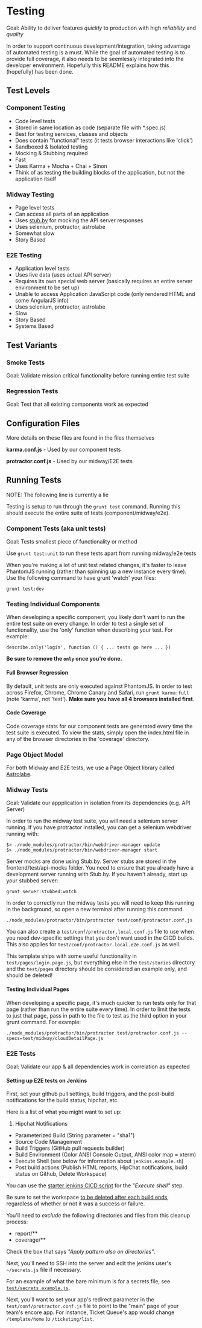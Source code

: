 # Testing

Goal: Ability to deliver features *quickly* to production with high *reliability* and *quality*

In order to support continuous development/integration, taking advantage of automated testing is a must. While the goal of automated testing is to provide full coverage, it also needs to be seemlessly integrated into the developer environment. Hopefully this README explains how this (hopefully) has been done.

## Test Levels

### Component Testing
 - Code level tests
 - Stored in same location as code (separate file with *.spec.js)
 - Best for testing services, classes and objects
 - Does contain "functional" tests (it tests browser interactions like 'click')
 - Sandboxed & Isolated testing
 - Mocking & Stubbing required
 - Fast
 - Uses Karma + Mocha + Chai + Sinon
 - Think of as testing the building blocks of the application, but not the application itself

### Midway Testing
 - Page level tests
 - Can access all parts of an application
 - Uses [stub.by](https://github.com/mrak/stubby4node) for mocking the API server responses
 - Uses selenium, protractor, astrolabe
 - Somewhat slow
 - Story Based

### E2E Testing
 - Application level tests
 - Uses live data (uses actual API server)
 - Requires its own special web server (basically requires an entire server environment to be set up)
 - Unable to access Application JavaScript code (only rendered HTML and some AngularJS info)
 - Uses selenium, protractor, astrolabe
 - Slow
 - Story Based
 - Systems Based

## Test Variants

### Smoke Tests

Goal: Validate mission critical functionality before running entire test suite

### Regression Tests

Goal: Test that all existing components work as expected


## Configuration Files

More details on these files are found in the files themselves

**karma.conf.js** - Used by our component tests

**protractor.conf.js** - Used by our midway/E2E tests

## Running Tests

NOTE: The following line is currently a lie

Testing is setup to run through the `grunt test` command. Running this should execute the entire suite of tests (component/midway/e2e).

### Component Tests (aka unit tests)

Goal: Tests smallest piece of functionality or method

Use `grunt test:unit` to run these tests apart from running midway/e2e tests

When you're making a lot of unit test related changes, it's faster to leave PhantomJS running (rather than spinning up a new instance every time). Use the following command to have grunt 'watch' your files:

`grunt test:dev`

### Testing Individual Components

When developing a specific component, you likely don't want to run the entire test suite on every change. In order to test a single set of functionality, use the 'only' function when describing your test. For example:

`describe.only('login', function () { ... tests go here ... })`

**Be sure to remove the `only` once you're done.**

#### Full Browser Regression

By default, unit tests are only executed against PhantomJS. In order to test across Firefox, Chrome, Chrome Canary and Safari, run `grunt karma:full` (note 'karma', not 'test'). **Make sure you have all 4 browsers installed first**.

#### Code Coverage

Code coverage stats for our component tests are generated every time the test suite is executed. To view the stats, simply open the index.html file in any of the browser directories in the 'coverage' directory.


### Page Object Model

For both Midway and E2E tests, we use a Page Object library called [Astrolabe](https://github.com/stuplum/astrolabe).


### Midway Tests

Goal: Validate our appplication in isolation from its dependencies (e.g. API Server)

In order to run the midway test suite, you will need a selenium server running.
If you have protractor installed, you can get a selenium webdriver running with:

```
$> ./node_modules/protractor/bin/webdriver-manager update
$> ./node_modules/protractor/bin/webdriver-manager start
```

Server mocks are done using Stub.by. Server stubs are stored in the frontend/test/api-mocks folder. You need to ensure that you already have a development server running with Stub.by. If you haven't already, start up your stubbed server:

    grunt server:stubbed:watch

In order to correctly run the midway tests you will need to keep this running in the background, so open a new terminal after running this command.

    ./node_modules/protractor/bin/protractor test/conf/protractor.conf.js

You can also create a `test/conf/protractor.local.conf.js` file to use when you need dev-specific settings that you don't want used in the CICD builds. This also applies for `test/conf/protractor.local.e2e.conf.js` as well.

This template ships with some useful functionality in `test/pages/login.page.js`, but everything else in the `test/stories` directory and the `test/pages` directory should be considered an example only, and should be deleted!

#### Testing Individual Pages

When developing a specific page, it's much quicker to run tests only for that page (rather than run the entire suite every time). In order to limit the tests to just that page, pass in path to the file to test as the third option in your grunt command. For example:

`./node_modules/protractor/bin/protractor test/protractor.conf.js --specs=test/midway/cloudDetailPage.js`

### E2E Tests

Goal: Validate our app & all dependencies work in correlation as expected

#### Setting up E2E tests on Jenkins

First, set your github pull settings, build triggers, and the post-build notifications for the build status, hipchat, etc.

Here is a list of what you might want to set up:

 1. Hipchat Notifications
 - Parameterized Build (String parameter = "sha1")
 - Source Code Management
 - Build Triggers (GitHub pull requests builder)
 - Build Environment (Color ANSI Console Output, ANSI color map = xterm)
 - Execute Shell (see below for information about `jenkins.example.sh`)
 - Post build actions (Publish HTML reports, HipChat notifications, build status on Github, Delete Workspace)


You can use the [starter jenkins CICD script](./test/jenkins.example.sh) for the *"Execute shell"* step.

Be sure to set the workspace [to be deleted after each build ends](https://wiki.jenkins-ci.org/display/JENKINS/Workspace+Cleanup+Plugin), regardless of whether or not it was a success or failure.

You'll need to *exclude* the following directories and files from this cleanup process:

 - report/\**
 - coverage/\**

Check the box that says *"Apply pattern also on directories"*.

Next, you'll need to SSH into the server and edit the jenkins user's `~/secrets.js` file if necessary.

For an example of what the bare minimum is for a secrets file, see [`test/secrets.example.js`](./test/secrets.example.js).

Next, you'll want to set your app's redirect parameter in the `test/conf/protractor.conf.js` file to point to the "main" page of your team's encore app. For instance, Ticket Queue's app would change `/template/home` to `/ticketing/list`.
